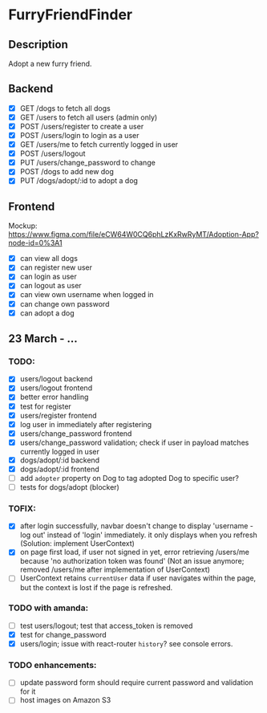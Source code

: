 # FurryFriendFinder

## Description
Adopt a new furry friend.

## Backend
- [x] GET /dogs to fetch all dogs
- [x] GET /users to fetch all users (admin only)
- [x] POST /users/register to create a user
- [x] POST /users/login to login as a user
- [x] GET /users/me to fetch currently logged in user
- [x] POST /users/logout
- [x] PUT /users/change_password to change
- [x] POST /dogs to add new dog
- [x] PUT /dogs/adopt/:id to adopt a dog

## Frontend
Mockup: https://www.figma.com/file/eCW64W0CQ6phLzKxRwRyMT/Adoption-App?node-id=0%3A1

- [x] can view all dogs
- [x] can register new user
- [x] can login as user
- [x] can logout as user
- [x] can view own username when logged in
- [x] can change own password
- [x] can adopt a dog

## 23 March - ...

### TODO:
- [x] users/logout backend
- [x] users/logout frontend
- [x] better error handling
- [x] test for register
- [x] users/register frontend
- [x] log user in immediately after registering
- [x] users/change_password frontend
- [x] users/change_password validation; check if user in payload matches currently logged in user
- [x] dogs/adopt/:id backend
- [x] dogs/adopt/:id frontend
- [ ] add `adopter` property on Dog to tag adopted Dog to specific user?
- [ ] tests for dogs/adopt (blocker)

### TOFIX:
- [x] after login successfully, navbar doesn't change to display 'username - log out' instead of 'login' immediately. it only displays when you refresh (Solution: implement UserContext)
- [x] on page first load, if user not signed in yet, error retrieving /users/me because 'no authorization token was found' (Not an issue anymore; removed /users/me after implementation of UserContext)
- [ ] UserContext retains `currentUser` data if user navigates within the page, but the context is lost if the page is refreshed.

### TODO with amanda:
- [ ] test users/logout; test that access_token is removed
- [x] test for change_password
- [x] users/login; issue with react-router `history`? see console errors.

### TODO enhancements:
- [ ] update password form should require current password and validation for it
- [ ] host images on Amazon S3
